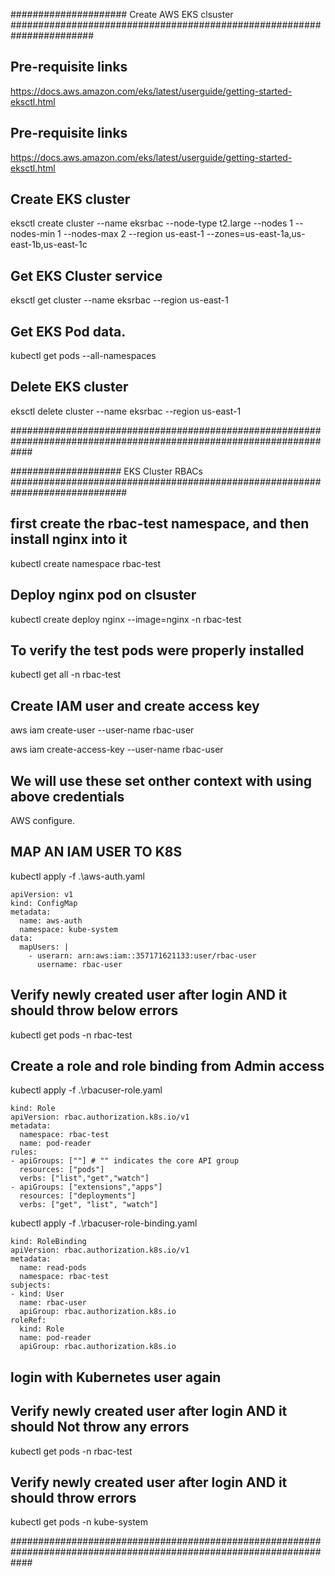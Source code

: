 ##################### Create AWS EKS clsuster #######################################################################

## Pre-requisite links
https://docs.aws.amazon.com/eks/latest/userguide/getting-started-eksctl.html

## Pre-requisite links
https://docs.aws.amazon.com/eks/latest/userguide/getting-started-eksctl.html

## Create EKS cluster
eksctl create cluster --name eksrbac --node-type t2.large --nodes 1 --nodes-min 1 --nodes-max 2 --region us-east-1 --zones=us-east-1a,us-east-1b,us-east-1c

## Get EKS Cluster service
eksctl get cluster --name eksrbac --region us-east-1

## Get EKS Pod data.
kubectl get pods --all-namespaces

## Delete EKS cluster
eksctl delete cluster --name eksrbac --region us-east-1

####################################################################################################################

#################### EKS Cluster RBACs #############################################################################
## first create the rbac-test namespace, and then install nginx into it
kubectl create namespace rbac-test

## Deploy nginx pod on clsuster
kubectl create deploy nginx --image=nginx -n rbac-test

## To verify the test pods were properly installed
kubectl get all -n rbac-test

## Create IAM user and create access key
aws iam create-user --user-name rbac-user

aws iam create-access-key --user-name rbac-user

## We will use these set onther context with using above credentials
AWS configure.

## MAP AN IAM USER TO K8S
kubectl apply -f .\aws-auth.yaml
```
apiVersion: v1
kind: ConfigMap
metadata:
  name: aws-auth
  namespace: kube-system
data:
  mapUsers: |
    - userarn: arn:aws:iam::357171621133:user/rbac-user
      username: rbac-user
```      
## Verify newly created user after login AND it should throw below errors
kubectl get pods -n rbac-test

## Create a role and role binding from Admin access
kubectl apply -f .\rbacuser-role.yaml
```
kind: Role
apiVersion: rbac.authorization.k8s.io/v1
metadata:
  namespace: rbac-test
  name: pod-reader
rules:
- apiGroups: [""] # "" indicates the core API group
  resources: ["pods"]
  verbs: ["list","get","watch"]
- apiGroups: ["extensions","apps"]
  resources: ["deployments"]
  verbs: ["get", "list", "watch"]
  ```
kubectl apply -f .\rbacuser-role-binding.yaml
```
kind: RoleBinding
apiVersion: rbac.authorization.k8s.io/v1
metadata:
  name: read-pods
  namespace: rbac-test
subjects:
- kind: User
  name: rbac-user
  apiGroup: rbac.authorization.k8s.io
roleRef:
  kind: Role
  name: pod-reader
  apiGroup: rbac.authorization.k8s.io
 ```
## login with Kubernetes user again
## Verify newly created user after login AND it should Not throw any errors
kubectl get pods -n rbac-test

## Verify newly created user after login AND it should throw errors
kubectl get pods -n kube-system

####################################################################################################################
